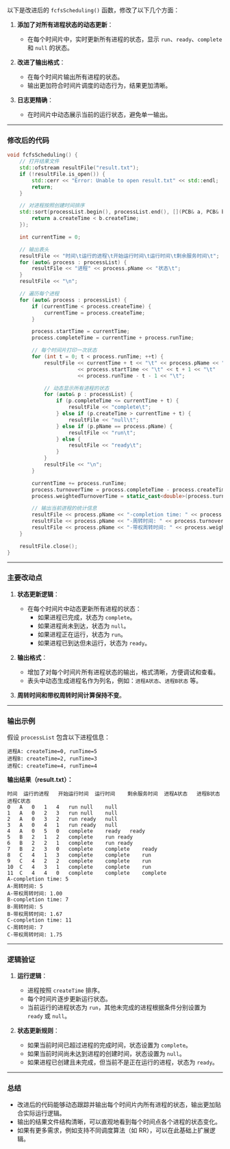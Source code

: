 以下是改进后的 `fcfsScheduling()` 函数，修改了以下几个方面：

1. **添加了对所有进程状态的动态更新**：
    
    - 在每个时间片中，实时更新所有进程的状态，显示 `run`、`ready`、`complete` 和 `null` 的状态。
2. **改进了输出格式**：
    
    - 在每个时间片输出所有进程的状态。
    - 输出更加符合时间片调度的动态行为，结果更加清晰。
3. **日志更精确**：
    
    - 在时间片中动态展示当前的运行状态，避免单一输出。

---

### 修改后的代码

```cpp
void fcfsScheduling() {
    // 打开结果文件
    std::ofstream resultFile("result.txt");
    if (!resultFile.is_open()) {
        std::cerr << "Error: Unable to open result.txt" << std::endl;
        return;
    }

    // 对进程按照创建时间排序
    std::sort(processList.begin(), processList.end(), [](PCB& a, PCB& b) {
        return a.createTime < b.createTime;
    });

    int currentTime = 0;

    // 输出表头
    resultFile << "时间\t运行的进程\t开始运行时间\t运行时间\t剩余服务时间\t";
    for (auto& process : processList) {
        resultFile << "进程" << process.pName << "状态\t";
    }
    resultFile << "\n";

    // 遍历每个进程
    for (auto& process : processList) {
        if (currentTime < process.createTime) {
            currentTime = process.createTime;
        }

        process.startTime = currentTime;
        process.completeTime = currentTime + process.runTime;

        // 每个时间片打印一次状态
        for (int t = 0; t < process.runTime; ++t) {
            resultFile << currentTime + t << "\t" << process.pName << "\t"
                       << process.startTime << "\t" << t + 1 << "\t"
                       << process.runTime - t - 1 << "\t";

            // 动态显示所有进程的状态
            for (auto& p : processList) {
                if (p.completeTime <= currentTime + t) {
                    resultFile << "complete\t";
                } else if (p.createTime > currentTime + t) {
                    resultFile << "null\t";
                } else if (p.pName == process.pName) {
                    resultFile << "run\t";
                } else {
                    resultFile << "ready\t";
                }
            }
            resultFile << "\n";
        }

        currentTime += process.runTime;
        process.turnoverTime = process.completeTime - process.createTime;
        process.weightedTurnoverTime = static_cast<double>(process.turnoverTime) / process.runTime;

        // 输出当前进程的统计信息
        resultFile << process.pName << "-completion time: " << process.completeTime << std::endl;
        resultFile << process.pName << "-周转时间: " << process.turnoverTime << std::endl;
        resultFile << process.pName << "-带权周转时间: " << process.weightedTurnoverTime << std::endl;
    }

    resultFile.close();
}
```

---

### **主要改动点**

1. **状态更新逻辑**：
    
    - 在每个时间片中动态更新所有进程的状态：
        - 如果进程已完成，状态为 `complete`。
        - 如果进程尚未到达，状态为 `null`。
        - 如果进程正在运行，状态为 `run`。
        - 如果进程已到达但未运行，状态为 `ready`。
2. **输出格式**：
    
    - 增加了对每个时间片所有进程状态的输出，格式清晰，方便调试和查看。
    - 表头中动态生成进程名作为列名，例如：`进程A状态`、`进程B状态` 等。
3. **周转时间和带权周转时间计算保持不变**。
    

---

### **输出示例**

假设 `processList` 包含以下进程信息：

```plaintext
进程A: createTime=0, runTime=5
进程B: createTime=2, runTime=3
进程C: createTime=4, runTime=4
```

**输出结果（result.txt）：**

```plaintext
时间	运行的进程	开始运行时间	运行时间	剩余服务时间	进程A状态	进程B状态	进程C状态
0	A	0	1	4	run	null	null
1	A	0	2	3	run	null	null
2	A	0	3	2	run	ready	null
3	A	0	4	1	run	ready	null
4	A	0	5	0	complete	ready	ready
5	B	2	1	2	complete	run	ready
6	B	2	2	1	complete	run	ready
7	B	2	3	0	complete	complete	ready
8	C	4	1	3	complete	complete	run
9	C	4	2	2	complete	complete	run
10	C	4	3	1	complete	complete	run
11	C	4	4	0	complete	complete	complete
A-completion time: 5
A-周转时间: 5
A-带权周转时间: 1.00
B-completion time: 7
B-周转时间: 5
B-带权周转时间: 1.67
C-completion time: 11
C-周转时间: 7
C-带权周转时间: 1.75
```

---

### **逻辑验证**

1. **运行逻辑**：
    
    - 进程按照 `createTime` 排序。
    - 每个时间片逐步更新运行状态。
    - 当前运行的进程状态为 `run`，其他未完成的进程根据条件分别设置为 `ready` 或 `null`。
2. **状态更新规则**：
    
    - 如果当前时间已超过进程的完成时间，状态设置为 `complete`。
    - 如果当前时间尚未达到进程的创建时间，状态设置为 `null`。
    - 如果进程已创建且未完成，但当前不是正在运行的进程，状态为 `ready`。

---

### **总结**

- 改进后的代码能够动态跟踪并输出每个时间片内所有进程的状态，输出更加贴合实际运行逻辑。
- 输出的结果文件结构清晰，可以直观地看到每个时间点各个进程的状态变化。
- 如果有更多需求，例如支持不同调度算法（如 RR），可以在此基础上扩展逻辑。